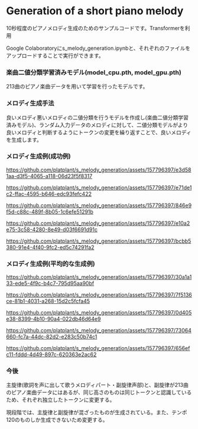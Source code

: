 # Generation of a short piano melody
10秒程度のピアノメロディ生成のためのサンプルコードです。Transformerを利用

Google Colaboratoryにs_melody_generation.ipynbと、それぞれのファイルをアップロードすることで実行ができます。
### 楽曲二値分類学習済みモデル(model_cpu.pth, model_gpu.pth)
213曲のピアノ楽曲データを用いて学習を行ったモデルです。
### メロディ生成手法
良いメロディ悪いメロディの二値分類を行うモデルを作成し(楽曲二値分類学習済みモデル)、ランダム入力データのメロディに対して、二値分類モデルがより良いメロディと判断するようにトークンの変更を繰り返すことで、良いメロディを生成します。
### メロディ生成例(成功例)



https://github.com/platplant/s_melody_generation/assets/157796397/e3d581aa-d3f5-4065-a118-06d23f5f8317



https://github.com/platplant/s_melody_generation/assets/157796397/e71de1c2-ffac-4595-b646-edc93fefc422



https://github.com/platplant/s_melody_generation/assets/157796397/846e9f5d-c88c-489f-8b05-1c6efe51291b



https://github.com/platplant/s_melody_generation/assets/157796397/e10a2e75-3c58-4280-8e49-d03f6691d91c



https://github.com/platplant/s_melody_generation/assets/157796397/bcbb5380-91e4-4f40-9fc2-ed5c74291fa2


### メロディ生成例(平均的な生成例)



https://github.com/platplant/s_melody_generation/assets/157796397/30a1a133-ede5-4f9c-b4c7-795d95aa90bf



https://github.com/platplant/s_melody_generation/assets/157796397/7f5136ce-81b1-4031-a268-15d2c5fcfa45



https://github.com/platplant/s_melody_generation/assets/157796397/0d405e38-8399-4b10-90a4-022db46d64e9



https://github.com/platplant/s_melody_generation/assets/157796397/73064660-fc7a-44dc-82d2-e283c50b74c1



https://github.com/platplant/s_melody_generation/assets/157796397/656efc11-fddd-4d49-897c-620363e2ac62

### 今後
主旋律(歌詞を声に出して歌うメロディパート・副旋律声部)と、副旋律が213曲のピアノ楽曲データにはあるが、同じ高さのものは同じトークンと認識しているため、それぞれ独立したトークンに変更する。

現段階では、主旋律と副旋律が混ざったものが生成されている。また、テンポ120のものしか生成できないため変更する。
